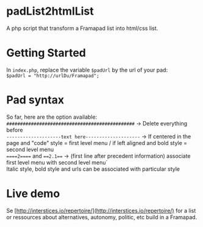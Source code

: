 # padList2htmlList
A php script that transform a Framapad list into html/css list.

# Getting Started
In `index.php`, replace the variable `$padUrl` by the url of your pad:  
`$padUrl = "http://urlDu/Framapad";`

# Pad syntax
So far, here are the option available:  
  `###############################################` -> Delete everything before  
  `--------------------text here--------------------` -> If centered in the page and "code" style = first level menu / if left aligned and bold style = second level menu  
  `====2====` and `==2.1==` -> (first line after precedent information) associate first level menu with second level menu`   
  Italic style, bold style and urls can be associated with particular style
  
# Live demo
Se [http://interstices.io/repertoire/](http://interstices.io/repertoire/) for a list or ressources about alternatives, autonomy, politic, etc build in a Framapad.
